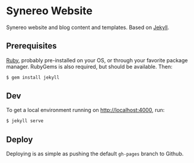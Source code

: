 # Synereo Website

Synereo website and blog content and templates. Based on [Jekyll](http://jekyllrb.com/).

## Prerequisites

[Ruby](https://www.ruby-lang.org/en/), probably pre-installed on your OS, or through your favorite package manager. RubyGems is also required, but should be available. Then:

```bash
$ gem install jekyll
```

## Dev

To get a local environment running on [http://localhost:4000](http://localhost:4000), run:

```bash
$ jekyll serve
```

## Deploy

Deploying is as simple as pushing the default `gh-pages` branch to Github.

